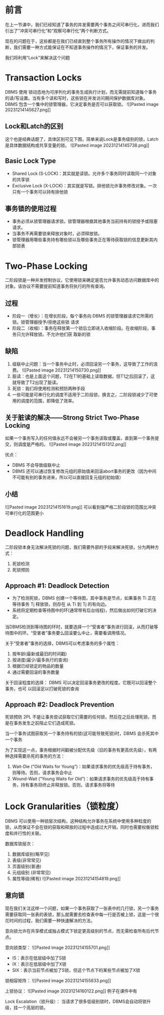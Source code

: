 # 前言
在上一节课中，我们已经知道了事务的并发需要两个事务之间可串行化，进而我们引出了“冲突可串行化”和“观察可串行化”两个判断方式。

现在的问题在于，这些都是在我们已经直到整个事务所有操作的情况下做出的判断，我们需要一种方式能保证在不知道事务操作的情况下，保证事务的并发。

我们将利用“Lock”来解决这个问题

# Transaction Locks
DBMS 使用 锁动态地为可序列化的事务生成执行计划，而无需提前知道每个事务的读/写设置。当有多个读和写时，这些锁在并发访问期间保护数据库对象。DBMS 包含一个集中的锁管理器，它决定事务是否可以获取锁。
![[Pasted image 20231214145627.png]]

## Lock和Latch的区别
这个也是经典话题了，具体区别可见下图，简单来说Lock是事务级别的锁，Latch是具体数据结构或共享变量的锁。
![[Pasted image 20231214145738.png]]

## Basic Lock Type
- Shared Lock (S-LOCK)：其实就是读锁。允许多个事务同时读取同一个对象的共享锁
- Exclusive Lock (X-LOCK)：其实就是写锁。排他锁允许事务修改对象。一次只有一个事务可以持有排他锁

## 事务锁的使用过程
- 事务必须从锁管理器请求锁。锁管理器根据其他事务当前持有的锁授予或阻塞请求。
- 当事务不再需要锁来释放对象时，必须释放锁。
- 锁管理器用哪些事务持有哪些锁以及哪些事务正在等待获取锁的信息更新其内部锁表

# Two-Phase Locking
二阶段锁是一种并发控制协议，它使用锁来确定是否允许事务动态访问数据库中的对象。该协议不需要提前知道事务将执行的所有查询。

## 过程
- 阶段一（增长）：在增长阶段，每个事务向 DBMS 的锁管理器请求它所需的锁。锁管理器授予/拒绝这些锁 请求
- 阶段二（收缩）：事务在释放第一个锁后立即进入收缩阶段。在收缩阶段，事务只允许释放锁。不允许他们获 取新的锁

## 缺陷
1. 级联中止问题：当一个事务中止时，必须回滚另一个事务，这导致了工作的浪费。
![[Pasted image 20231214150730.png]]
2. 脏读：也是上面这个问题，T2在T1的基础上读取数据，但T1之后回滚了，这就导致了T2出现了脏读。
3. 死锁：我们将使用检测和预防两种手段
4. 一些可能是可串行化的调度不适用于二阶段锁，换言之，二阶段锁减少了可使用的调度的范围，即降低了效率。

## 关于脏读的解决——Strong Strict Two-Phase Locking
如果一个事务写入的任何值永远不会被另一个事务读取或覆盖，直到第一个事务提交，则调度是严格的。
![[Pasted image 20231214151312.png]]

优点：
- DBMS 不会导致级联中止
- DBMS 还可以通过恢复修改元组的原始值来回滚abort事务的更改（因为中间不可能有别的事务进来，所以可以直接回复元组的初始值）
## 小结
![[Pasted image 20231214151619.png]]
可以看到强严格二阶段锁的范围比冲突可串行化的范围更小

# Deadlock Handling
二阶段锁本身无法解决死锁的问题，我们需要外部的手段来解决死锁，分为两种方式：
1. 死锁检测
2. 死锁预防

## Approach #1: Deadlock Detection
- 为了检测死锁，DBMS 创建一个等待图，其中事务是节点，如果事务 Ti 正在等待事务 Tj 释放锁，则存在 从 Ti 到 Tj 的有向边。
- 系统将定期检查等待图中的环(通常带有后台线程)，然后做出如何打破它的决定。

当DBMS检测到等待图的环时，就要选择一个“受害者”事务进行回滚，从而打破等待图中的环。“受害者”事务要么回滚要么中止，需要看调用情况。

关于“受害者”事务的选择，DBMS可以考虑事务的多个属性：
1. 按年龄(最新或最旧的时间戳)
2. 按进度(最少/最多执行的查询)
3. 根据已经锁定的物品的数量
4. 通过需要回滚的事务数量

关于回滚程度的选择：
DBMS 可以决定回滚事务更改的程度。它既可以回滚整个事务，也可 以回滚足以打破死锁的查询

## Approach #2: Deadlock Prevention
死锁预防 2PL 不是让事务尝试获取它们需要的任何锁，然后在之后处理死锁，而是在事务发生之前阻止它们造成死锁。

当一个事务试图获取另一个事务持有的锁(这可能导致死锁)时，DBMS 会杀死其中一个事务

为了实现这一点，事务根据时间戳被分配优先级（旧的事务有更高优先级），有两种选择需要杀死的事务的方法：
1. Wait-Die (“Old Waits for Young”)：如果请求事务的优先级高于持有事务，则等待。否则，请求事务会中止
2. Wound-Wait (“Young Waits for Old”)：如果请求事务的优先级高于持有事务，持有事务将终止并释放锁。否则，请求事务将等待

# Lock Granularities（锁粒度）
DBMS 可以使用一种锁层次结构，这种结构允许事务在系统中使用多种粒度的锁，从而保证不会在锁的获取和释放的过程中造成过大开销，同时也需要权衡锁粒度和并行性的关联。

数据库锁层次：
1. 数据库级别(略罕见)
2. 表级(非常常见)
3. 页面级别(普通)
4. 元组级别 (非常常见)
5. 属性等级(稀有)
![[Pasted image 20231214154819.png]]

## 意向锁
现在我们关注这样一个问题，如果一个事务获取了一张表中的几行锁，另一个事务需要获取同一张表的表锁，那么就需要去检查表中每一行是否被上锁，这是一个很花时间的过程，我们需要一种快速解决的方法。

意向锁允许在共享模式或独占模式下锁定更高级别的节点，而无需检查所有后代节点。

意向锁类型：
![[Pasted image 20231214155701.png]]
- IS：表示在低层级中加了S锁
- IX：表示在低层级中加了X锁
- SIX：表示当前节点被加了S锁，但这个节点下的某些节点被加了X锁

锁相容矩阵：
![[Pasted image 20231214155833.png]]

上锁协议：
![[Pasted image 20231214160122.png]]
例子在课件中有

Lock Escalation（锁升级）：
当请求了很多低级别锁时，DBMS会自动将锁升级，挂一个高层的锁。



